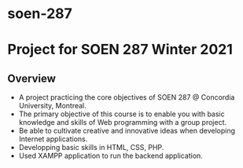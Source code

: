 # soen-287
# Project for SOEN 287 Winter 2021  

## Overview 
* A project practicing the core objectives of SOEN 287 @ Concordia University, Montreal.
* The primary objective of this course is to enable you with basic knowledge and skills of Web programming with a group project.
* Be able to cultivate creative and innovative ideas when developing Internet applications.
* Developping basic skills in HTML, CSS, PHP. 
* Used XAMPP application to run the backend application. 


